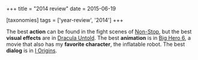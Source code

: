 +++
title = "2014 review"
date = 2015-06-19

[taxonomies]
tags = ['year-review', '2014']
+++

The best **action** can be found in the fight scenes of [Non-Stop], but
the best **visual effects** are in [Dracula Untold]. The best
**animation** is in [Big Hero 6], a movie that also has my **favorite
character**, the inflatable robot. The best **dialog** is in [I
Origins].

  [Non-Stop]: http://movies.tshepang.net/non-stop
  [Dracula Untold]: http://movies.tshepang.net/dracula-untold
  [Big Hero 6]: http://movies.tshepang.net/big-hero-6
  [I Origins]: http://movies.tshepang.net/i-origins
